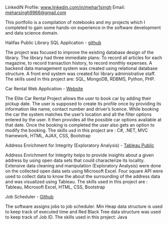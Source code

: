 LinkedIN Profile: www.linkedin.com/in/mehar1singh
Email: meharsingh9966@gmail.com


This portfolio is a compilation of notebooks and my projects which I completed to gain some hands-on experience in the software development and data science domain.


Halifax Public Library SQL Application - [github](https://github.com/Mehar-singh96/Halifax_Public_Library_PHP_SQL_Application.git)

The project was focused to improve the existing database design of the library. The library had three immediate plans: To record all articles for each magazine, to record transaction history, to record monthly expenses. A backend data management system was created using relational database structure. A front end system was created for library administrative staff. 
The skills used in this project are: SQL, MongoDB, RDBMS, Python, PHP.


Car Rental Web Application - [Website](https://ellitecarrental20191214034251.azurewebsites.net/)

The Elite Car Rental Project allows the user to book car by adding their pickup date. The user is supposed to create its profile once by providing its information like name, contact number and driver’s licence. While booking the car the system matches the user’s location and all the filter options entered by the user. It then provides all the possible car options available at that date. Once the booking is completed the user also gets an option to modify the booking. 
The skills usd in this project are : C#, .NET, MVC framework, HTML, AJAX, CSS, Bootstrap

Address Enrichment for Integrity (Exploratory Analysis) - [Tableau Public](https://public.tableau.com/views/final_hack/Sheet4?:display_count=y&:origin=viz_share_link)

Address Enrichment for Integrity helps to provide insights about a given address by using open data sets that could characterize its locality. Extensive data cleaning and manipulation (Exploratory Analysis) were done on the collected open data sets using Microsoft Excel. Four square API were used to collect data to know the about the surrounding of the address data and was visualized using Tableau.
The skills used in this project are : Tableau, Microsoft Excel, HTML, CSS, Bootstrap

Job Scheduler - [Github](https://github.com/Mehar-singh96/Job-Schedular.git)

The software assigns jobs to job scheduler. Min Heap data structure is used to keep track of executed time and Red Black Tree data structure was used to keep track of Job ID.
The skills used in this project: Java





